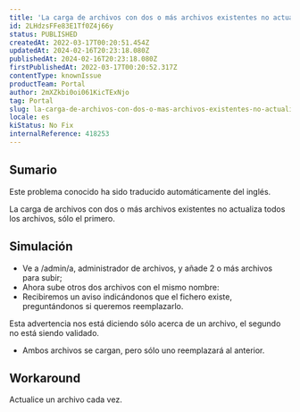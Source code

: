 ```yaml
---
title: 'La carga de archivos con dos o más archivos existentes no actualiza todos los archivos, sólo el primero.'
id: 2LHdzsFFe83E1Tf0Z4j66y
status: PUBLISHED
createdAt: 2022-03-17T00:20:51.454Z
updatedAt: 2024-02-16T20:23:18.080Z
publishedAt: 2024-02-16T20:23:18.080Z
firstPublishedAt: 2022-03-17T00:20:52.317Z
contentType: knownIssue
productTeam: Portal
author: 2mXZkbi0oi061KicTExNjo
tag: Portal
slug: la-carga-de-archivos-con-dos-o-mas-archivos-existentes-no-actualiza-todos-los-archivos-solo-el-primero
locale: es
kiStatus: No Fix
internalReference: 418253
---
```


## Sumario

<div class="alert alert-info">
  <p>Este problema conocido ha sido traducido automáticamente del inglés.</p>
</div>


La carga de archivos con dos o más archivos existentes no actualiza todos los archivos, sólo el primero.


##

## Simulación


- Ve a /admin/a, administrador de archivos, y añade 2 o más archivos para subir;
- Ahora sube otros dos archivos con el mismo nombre:
- Recibiremos un aviso indicándonos que el fichero existe, preguntándonos si queremos reemplazarlo.

Esta advertencia nos está diciendo sólo acerca de un archivo, el segundo no está siendo validado.

- Ambos archivos se cargan, pero sólo uno reemplazará al anterior.



## Workaround


Actualice un archivo cada vez.

